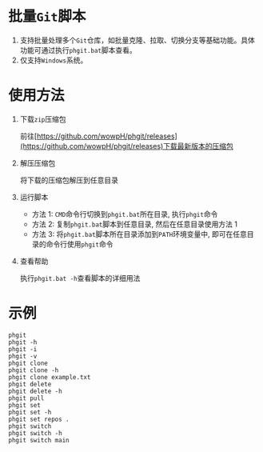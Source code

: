 # 批量`Git`脚本

1. 支持批量处理多个`Git`仓库，如批量克隆、拉取、切换分支等基础功能。具体功能可通过执行`phgit.bat`脚本查看。
2. 仅支持`Windows`系统。

# 使用方法

1. 下载`zip`压缩包

   前往[https://github.com/wowpH/phgit/releases](https://github.com/wowpH/phgit/releases)下载最新版本的压缩包

2. 解压压缩包

   将下载的压缩包解压到任意目录

3. 运行脚本
   - 方法 1: `CMD`命令行切换到`phgit.bat`所在目录, 执行`phgit`命令
   - 方法 2: 复制`phgit.bat`脚本到任意目录, 然后在任意目录使用方法 1
   - 方法 3: 将`phgit.bat`脚本所在目录添加到`PATH`环境变量中, 即可在任意目录的命令行使用`phgit`命令
4. 查看帮助

   执行`phgit.bat -h`查看脚本的详细用法

# 示例

```shell
phgit
phgit -h
phgit -i
phgit -v
phgit clone
phgit clone -h
phgit clone example.txt
phgit delete
phgit delete -h
phgit pull
phgit set
phgit set -h
phgit set repos .
phgit switch
phgit switch -h
phgit switch main
```
